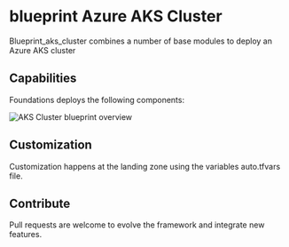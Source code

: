 # blueprint Azure AKS Cluster

Blueprint_aks_cluster combines a number of base modules to deploy an Azure AKS cluster

## Capabilities

Foundations deploys the following components:

![AKS Cluster blueprint overview](../_pictures/tbc.png)

## Customization

Customization happens at the landing zone using the variables auto.tfvars file.

## Contribute

Pull requests are welcome to evolve the framework and integrate new features.
